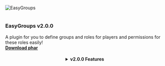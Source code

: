 ![EasyGroups](https://raw.githubusercontent.com/ImperaZim/EasyGroups/v2.0/metadata/icon.png)
# <h3>EasyGroups v2.0.0</h3> 
A plugin for you to define groups and roles for players and permissions for these roles easily! <br> **[Download phar]()**

<h4 align="center">
<details>
 <summary> v2.0.0 Features </summary> 
 <h5 align="left">Code Update</h6>
 <span align="left"> <h6>ㅤㅤNew data saving options <br>ㅤㅤComplete refactoring of source code </h6></span>
 <h5 align="left">New Functions</h6>
 <span align="left"> <h6>ㅤㅤUser Permissions <br>ㅤㅤUpdate Group Definitions <br>ㅤㅤSetting groups on timed players  </h6></span>
</details>
<h4>
